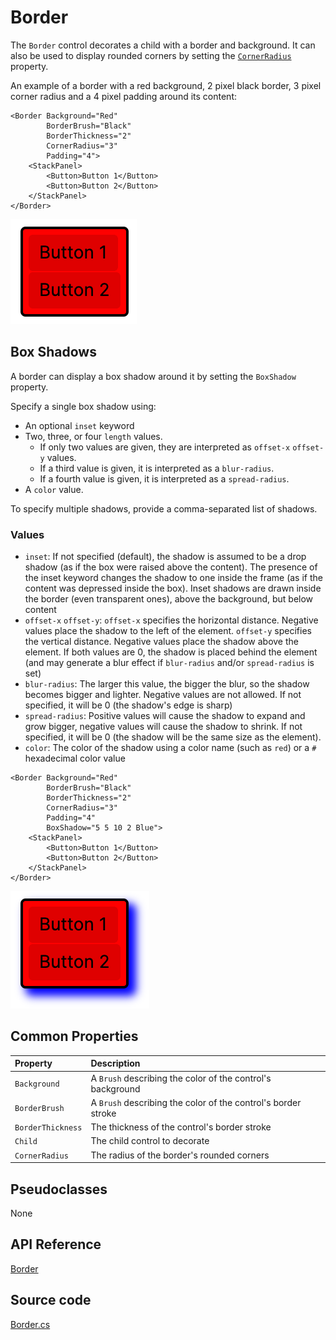 # Border

The `Border` control decorates a child with a border and background. It can also be used to display rounded corners by setting the [`CornerRadius`](http://avaloniaui.net/api/Avalonia.Controls/Border/60DC8BED) property.

An example of a border with a red background, 2 pixel black border, 3 pixel corner radius and a 4 pixel padding around its content:

```markup
<Border Background="Red"
        BorderBrush="Black"
        BorderThickness="2"
        CornerRadius="3"
        Padding="4">
    <StackPanel>
        <Button>Button 1</Button>
        <Button>Button 2</Button>
    </StackPanel>
</Border>
```

![](../../.gitbook/assets/image%20%282%29.png)

## Box Shadows

A border can display a box shadow around it by setting the `BoxShadow` property.

Specify a single box shadow using:

* An optional `inset` keyword
* Two, three, or four `length` values.
  * If only two values are given, they are interpreted as `offset-x` `offset-y` values.
  * If a third value is given, it is interpreted as a `blur-radius`.
  * If a fourth value is given, it is interpreted as a `spread-radius`.
* A `color` value.

To specify multiple shadows, provide a comma-separated list of shadows.

### Values

* `inset`: If not specified \(default\), the shadow is assumed to be a drop shadow \(as if the box were raised above the content\). The presence of the inset keyword changes the shadow to one inside the frame \(as if the content was depressed inside the box\). Inset shadows are drawn inside the border \(even transparent ones\), above the background, but below content
* `offset-x` `offset-y`: `offset-x` specifies the horizontal distance. Negative values place the shadow to the left of the element. `offset-y` specifies the vertical distance. Negative values place the shadow above the element. If both values are 0, the shadow is placed behind the element \(and may generate a blur effect if `blur-radius` and/or `spread-radius` is set\)
* `blur-radius`: The larger this value, the bigger the blur, so the shadow becomes bigger and lighter. Negative values are not allowed. If not specified, it will be 0 \(the shadow's edge is sharp\)
* `spread-radius`: Positive values will cause the shadow to expand and grow bigger, negative values will cause the shadow to shrink. If not specified, it will be 0 \(the shadow will be the same size as the element\).
* `color`: The color of the shadow using a color name \(such as `red`\) or a `#` hexadecimal color value

```markup
<Border Background="Red"
        BorderBrush="Black"
        BorderThickness="2"
        CornerRadius="3"
        Padding="4"
        BoxShadow="5 5 10 2 Blue">
    <StackPanel>
        <Button>Button 1</Button>
        <Button>Button 2</Button>
    </StackPanel>
</Border>
```

![](../../.gitbook/assets/image%20%288%29.png)

## Common Properties

| Property | Description |
| :--- | :--- |
| `Background` | A `Brush` describing the color of the control's background |
| `BorderBrush` | A `Brush` describing the color of the control's border stroke |
| `BorderThickness` | The thickness of the control's border stroke |
| `Child` | The child control to decorate |
| `CornerRadius` | The radius of the border's rounded corners |

## Pseudoclasses

None

## API Reference

[Border](http://reference.avaloniaui.net/api/Avalonia.Controls/Border/)

## Source code

[Border.cs](https://github.com/AvaloniaUI/Avalonia/blob/master/src/Avalonia.Controls/Border.cs)

